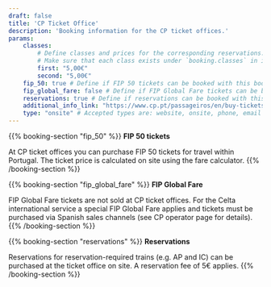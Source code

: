 ```yaml
---
draft: false
title: 'CP Ticket Office'
description: 'Booking information for the CP ticket offices.'
params:
    classes:
        # Define classes and prices for the corresponding reservations.
        # Make sure that each class exists under `booking.classes` in i18n.
        first: "5,00€"
        second: "5,00€"
    fip_50: true # Define if FIP 50 tickets can be booked with this booking platform
    fip_global_fare: false # Define if FIP Global Fare tickets can be booked with this booking platform
    reservations: true # Define if reservations can be booked with this booking platform
    additional_info_link: "https://www.cp.pt/passageiros/en/buy-tickets/Sales-points/ticket-offices" # Add a link with additional information
    type: "onsite" # Accepted types are: website, onsite, phone, email and machine
---
```


{{% booking-section "fip_50" %}}
**FIP 50 tickets**

At CP ticket offices you can purchase FIP 50 tickets for travel within Portugal. The ticket price is calculated on site using the fare calculator.
{{% /booking-section %}}

{{% booking-section "fip_global_fare" %}}
**FIP Global Fare**

FIP Global Fare tickets are not sold at CP ticket offices. For the Celta international service a special FIP Global Fare applies and tickets must be purchased via Spanish sales channels (see CP operator page for details).
{{% /booking-section %}}


{{% booking-section "reservations" %}}
**Reservations**

Reservations for reservation-required trains (e.g. AP and IC) can be purchased at the ticket office on site. A reservation fee of 5€ applies.
{{% /booking-section %}}
